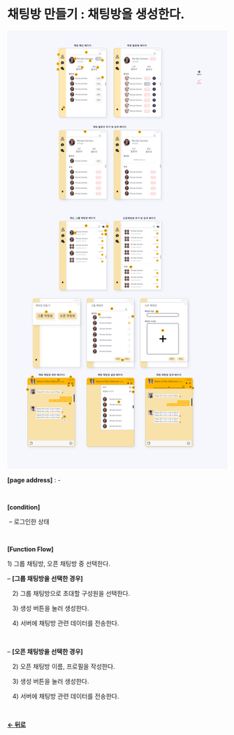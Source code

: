# 채팅방 만들기 : 채팅방을 생성한다.

![tempImage](/docs/image/Chat.png)

**[page address]** : -

<br/>

**[condition]**

&nbsp;&ndash; 로그인한 상태

<br/>

**[Function Flow]**

1\) 그룹 채팅방, 오픈 채팅방 중 선택한다.

&ndash; **[그룹 채팅방을 선택한 경우]**

&nbsp;&nbsp;&nbsp;2\) 그룹 채팅방으로 초대할 구성원을 선택한다.

&nbsp;&nbsp;&nbsp;3\) 생성 버튼을 눌러 생성한다.

&nbsp;&nbsp;&nbsp;4\) 서버에 채팅방 관련 데이터를 전송한다.

<br/>

&ndash; **[오픈 채팅방을 선택한 경우]**

&nbsp;&nbsp;&nbsp;2\) 오픈 채팅방 이름, 프로필을 작성한다.

&nbsp;&nbsp;&nbsp;3\) 생성 버튼을 눌러 생성한다.

&nbsp;&nbsp;&nbsp;4\) 서버에 채팅방 관련 데이터를 전송한다.

<br/>

[**← 뒤로**](/docs/GNB/Chat/Main.md)